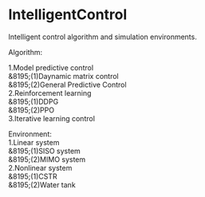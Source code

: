 # IntelligentControl
Intelligent control algorithm and simulation environments.

Algorithm:  
  
1.Model predictive control  
&8195;(1)Daynamic matrix control  
&8195;(2)General Predictive Control  
2.Reinforcement learning  
&8195;(1)DDPG  
&8195;(2)PPO  
3.Iterative learning control  
  
Environment:  
1.Linear system  
&8195;(1)SISO system  
&8195;(2)MIMO system  
2.Nonlinear system  
&8195;(1)CSTR  
&8195;(2)Water tank  
